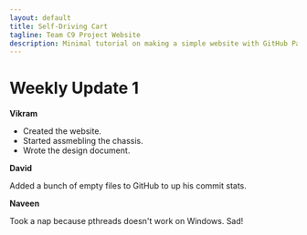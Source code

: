 ```yaml
---
layout: default
title: Self-Driving Cart
tagline: Team C9 Project Website
description: Minimal tutorial on making a simple website with GitHub Pages
---
```


# Weekly Update 1

**Vikram**

+ Created the website.
+ Started assmebling the chassis.
+ Wrote the design document.

**David**

Added a bunch of empty files to GitHub to up his commit stats.

**Naveen**

Took a nap because pthreads doesn't work on Windows. Sad!
